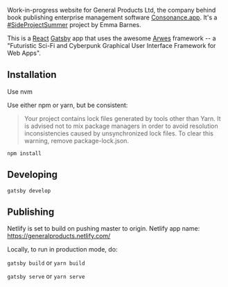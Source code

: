 Work-in-progress website for General Products Ltd, the company behind book publishing enterprise management software [Consonance.app](https://consonance.app). It's a [#SideProjectSummer](https://twitter.com/sideprosummer) project by Emma Barnes.

This is a [React](https://reactjs.org/) [Gatsby](https://www.gatsbyjs.org/) app that uses the awesome [Arwes](https://arwes.dev/) framework -- a "Futuristic Sci-Fi and Cyberpunk Graphical User Interface Framework for Web Apps".

## Installation

Use nvm

Use either npm or yarn, but be consistent:
> Your project contains lock files generated by tools other than Yarn. It is advised not to mix package managers in order to avoid resolution inconsistencies caused by unsynchronized lock files. To clear this warning, remove package-lock.json.

`npm install`

## Developing

`gatsby develop`

## Publishing

Netlify is set to build on pushing master to origin. Netlify app name: https://generalproducts.netlify.com/

Locally, to run in production mode, do:

`gatsby build` or `yarn build`

`gatsby serve` or `yarn serve`
